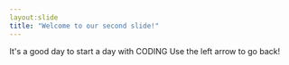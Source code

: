 ```yaml
---
layout:slide 
title: "Welcome to our second slide!"
---
```

It's a good day to start a day with CODING
Use the left arrow to go back!
